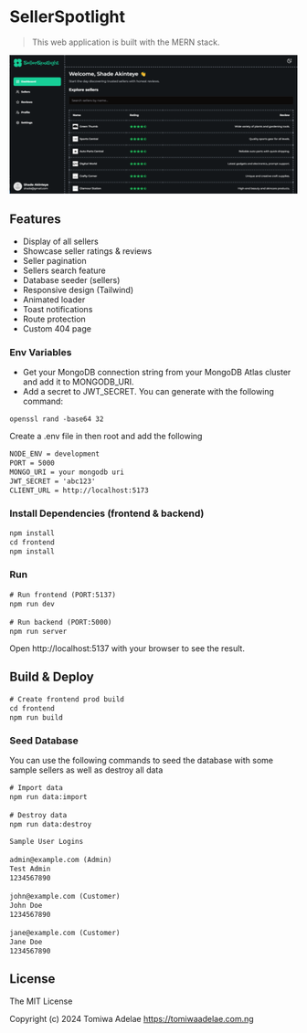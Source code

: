 # SellerSpotlight

> This web application is built with the MERN stack.

![The dashboard page of the seller screen](./frontend/public/assets/images/showcase-img.png)

## Features

-   Display of all sellers
-   Showcase seller ratings & reviews
-   Seller pagination
-   Sellers search feature
-   Database seeder (sellers)
-   Responsive design (Tailwind)
-   Animated loader
-   Toast notifications
-   Route protection
-   Custom 404 page

### Env Variables

-   Get your MongoDB connection string from your MongoDB Atlas cluster and add it to MONGODB_URI.
-   Add a secret to JWT_SECRET. You can generate with the following command:

```
openssl rand -base64 32
```

Create a .env file in then root and add the following

```
NODE_ENV = development
PORT = 5000
MONGO_URI = your mongodb uri
JWT_SECRET = 'abc123'
CLIENT_URL = http://localhost:5173
```

### Install Dependencies (frontend & backend)

```
npm install
cd frontend
npm install
```

### Run

```
# Run frontend (PORT:5137)
npm run dev

# Run backend (PORT:5000)
npm run server
```

Open http://localhost:5137 with your browser to see the result.

## Build & Deploy

```
# Create frontend prod build
cd frontend
npm run build
```

### Seed Database

You can use the following commands to seed the database with some sample sellers as well as destroy all data

```
# Import data
npm run data:import

# Destroy data
npm run data:destroy
```

```
Sample User Logins

admin@example.com (Admin)
Test Admin
1234567890

john@example.com (Customer)
John Doe
1234567890

jane@example.com (Customer)
Jane Doe
1234567890
```

## License

The MIT License

Copyright (c) 2024 Tomiwa Adelae https://tomiwaadelae.com.ng
